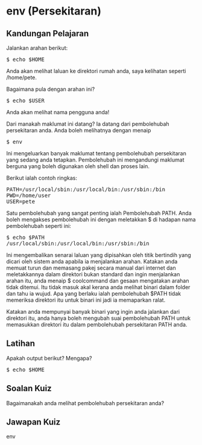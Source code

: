# env (Persekitaran)

## Kandungan Pelajaran

Jalankan arahan berikut:

<pre>$ echo $HOME</pre>

Anda akan melihat laluan ke direktori rumah anda, saya kelihatan seperti /home/pete.

Bagaimana pula dengan arahan ini?

<pre>$ echo $USER </pre>

Anda akan melihat nama pengguna anda!

Dari manakah maklumat ini datang? Ia datang dari pembolehubah persekitaran anda. Anda boleh melihatnya dengan menaip

<pre>$ env </pre>

Ini mengeluarkan banyak maklumat tentang pembolehubah persekitaran yang sedang anda tetapkan. Pembolehubah ini mengandungi maklumat berguna yang boleh digunakan oleh shell dan proses lain.

Berikut ialah contoh ringkas:

<pre>
PATH=/usr/local/sbin:/usr/local/bin:/usr/sbin:/bin
PWD=/home/user
USER=pete
</pre>


Satu pembolehubah yang sangat penting ialah Pembolehubah PATH. Anda boleh mengakses pembolehubah ini dengan meletakkan $ di hadapan nama pembolehubah seperti ini:

<pre>
$ echo $PATH
/usr/local/sbin:/usr/local/bin:/usr/sbin:/bin
</pre>

Ini mengembalikan senarai laluan yang dipisahkan oleh titik bertindih yang dicari oleh sistem anda apabila ia menjalankan arahan. Katakan anda memuat turun dan memasang pakej secara manual dari internet dan meletakkannya dalam direktori bukan standard dan ingin menjalankan arahan itu, anda menaip $ coolcommand dan gesaan mengatakan arahan tidak ditemui. Itu tidak masuk akal kerana anda melihat binari dalam folder dan tahu ia wujud. Apa yang berlaku ialah pembolehubah $PATH tidak memeriksa direktori itu untuk binari ini jadi ia memaparkan ralat.

Katakan anda mempunyai banyak binari yang ingin anda jalankan dari direktori itu, anda hanya boleh mengubah suai pembolehubah PATH untuk memasukkan direktori itu dalam pembolehubah persekitaran PATH anda.


## Latihan

Apakah output berikut? Mengapa?
<pre>$ echo $HOME</pre>

## Soalan Kuiz

Bagaimanakah anda melihat pembolehubah persekitaran anda?

## Jawapan Kuiz

env
